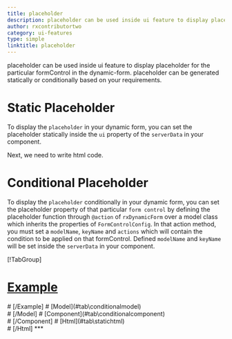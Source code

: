 ```yaml
---
title: placeholder
description: placeholder can be used inside ui feature to display placeholder for the particular formControl in the dynamic-form. placeholder can be generated statically or conditionally based on your requirements.
author: rxcontributortwo
category: ui-features
type: simple
linktitle: placeholder
---
```


<div class="title-bar"><p>placeholder can be used inside ui feature to display placeholder for the particular formControl in the dynamic-form. placeholder can be generated statically or conditionally based on your requirements.</p></div>

# Static Placeholder

To display the `placeholder` in your dynamic form, you can set the placeholder statically inside the `ui` property of the `serverData` in your component.

<div component="app-code" key="placeholder-static-component"></div>
Next, we need to write html code.
<div component="app-code" key="placeholder-static-html"></div>
<div component="app-example-runner" ref-component="app-placeholder-static"></div>

# Conditional Placeholder

To display the `placeholder` conditionally in your dynamic form, you can set the placeholder property of that particular `form control` by defining the placeholder function through `@action` of `rxDynamicForm` over a model class which inherits the properties of `FormControlConfig`. In that action method, you must set a `modelName`, `keyName` and `actions` which will contain the condition to be applied on that formControl. Defined `modelName` and `keyName` will be set inside the `serverData` in your component.

<div component="app-tabs" key="static"></div>

[!TabGroup]
# [Example](#tab\conditionalexample)
<div component="app-example-runner" ref-component="app-placeholder-conditional"></div>
# [/Example]
# [Model](#tab\conditionalmodel)
<div component="app-code" key="placeholder-conditional-model"></div> 
# [/Model]
# [Component](#tab\conditionalcomponent)
<div component="app-code" key="placeholder-conditional-component"></div> 
# [/Component]
# [Html](#tab\statichtml)
<div component="app-code" key="placeholder-conditional-html"></div> 
# [/Html]
***
